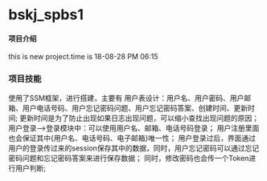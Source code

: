 # bskj_spbs1

#### 项目介绍
this is new project.time is 18-08-28 PM 06:15

### 项目技能
使用了SSM框架，进行搭建，主要有
用户表设计：用户名、用户密码、用户邮箱、用户电话号码、用户忘记密码问题、用户忘记密码答案、创建时间、更新时间;
         更新时间是为了防止出现如果日志出现问题，可以缩小查找出现问题的原因；
用户登录-->登录模块中：可以使用用户名、邮箱、电话号码登录；
用户注册里面也会保证其中{用户名、电话号码、电子邮箱}唯一性；
用户登录过后，界面通过用户的登录传过来的session保存其中的数据，同时，用户忘记密码可以通过忘记密码问题和忘记密码答案来进行保存数据；
同时，修改密码也会传一个Token进行用户判断;